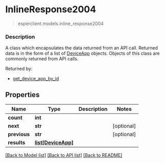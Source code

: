 # InlineResponse2004
> esperclient.models.inline_response2004

### Description
A class which encapsulates the data returned from an API call.  Returned data is in the form of a list of [DeviceApp](DeviceApp.md) objects.  Objects of this class are commonly returned from API calls.

Returned by:
* [get_device_app_by_id](DeviceApi.md#get_device_app_by_id)

## Properties
Name | Type | Description | Notes
------------ | ------------- | ------------- | -------------
**count** | **int** |  | 
**next** | **str** |  | [optional] 
**previous** | **str** |  | [optional] 
**results** | [**list[DeviceApp]**](DeviceApp.md) |  | 

[[Back to Model list]](../README.md#documentation-for-models) [[Back to API list]](../README.md#documentation-for-api-endpoints) [[Back to README]](../README.md)


